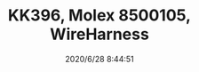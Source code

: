 ﻿---
layout: post 
title: KK396, Molex 8500105, WireHarness
tags: KK396
categories: wire-harness
overview: KK396, MX8500105, WireHarness
series: KK396
part_number: 08500105
thumb_img: static/202006/380-thumb-20200628164523.jpg
image: static/202006/380-20200628164523.jpg
date: 2020/6/28 8:44:51
---




